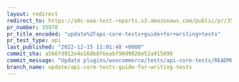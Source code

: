 ```yaml
---
layout: redirect
redirect_to: https://a8c-woo-test-reports.s3.amazonaws.com/public/pr/35978/api/index.html
pr_number: 35978
pr_title_encoded: "update%2Fapi-core-tests+guide+for+writing+tests"
pr_test_type: api
last_published: "2022-12-15 11:01:48 +0000"
commit_sha: a566fd912e4e160b8f6eabf90d9026e52a915899
commit_message: "Update plugins/woocommerce/tests/api-core-tests/README.md"
branch_name: update/api-core-tests-guide-for-writing-tests
---
```

